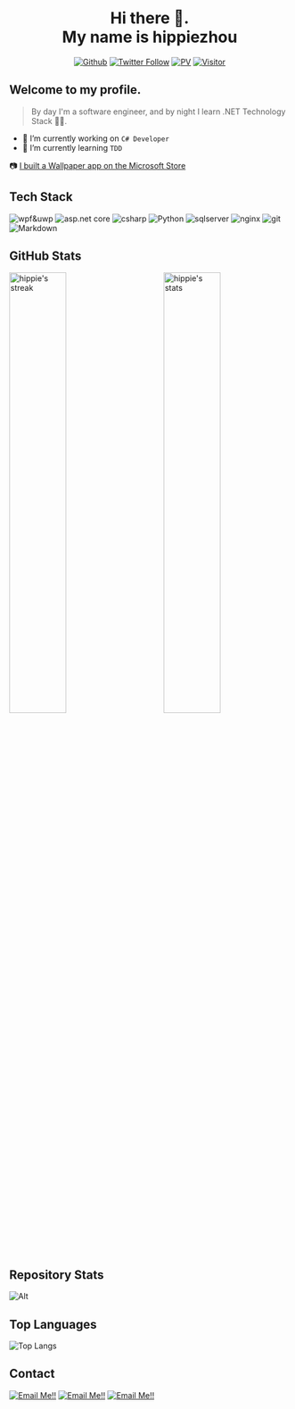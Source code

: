 <!--
**hippieZhou/hippieZhou** is a ✨ _special_ ✨ repository because its `README.md` (this file) appears on your GitHub profile.

Here are some ideas to get you started:

- 🔭 I’m currently working on ...
- 🌱 I’m currently learning ...
- 👯 I’m looking to collaborate on ...
- 🤔 I’m looking for help with ...
- 💬 Ask me about ...
- 📫 How to reach me: ...
- 😄 Pronouns: ...
- ⚡ Fun fact: ...
-->

<div align="center">
  <h1> Hi there 👋. <br>My name is hippiezhou</h1>

[![Github](https://img.shields.io/github/followers/hippiezhou?label=Follow&style=social)](https://github.com/hippiezhou)
[![Twitter Follow](https://img.shields.io/twitter/follow/hippiechou?label=People%20following%20me%20on%20Twitter&style=social)](https://twitter.com/intent/follow?screen_name=hippiechou) 
[![PV](https://komarev.com/ghpvc/?username=hippiezhou&color=ff69b4&label=PV+Since+2021-11-11)](https://github.com/hippiezhou)
[![Visitor](https://visitor-badge.laobi.icu/badge?page_id=hippiezhou.repoName)](https://github.com/hippiezhou)

</div>

## Welcome to my profile.

>By day I'm a software engineer, and by night I learn .NET Technology Stack 🙌🏽. 

- 🔭 I’m currently working on `C# Developer`
- 🌱 I’m currently learning `TDD` 

📷 [I built a Wallpaper app on the Microsoft Store](https://www.microsoft.com/en-us/p/attention-for-uwp/9nc82mfx4btz)

## Tech Stack
<p>
  <img alt="wpf&uwp" src="https://img.shields.io/badge/-WPF&UWP-178600?style=flat-square&logo=wpf&logoColor=white" />
  <img alt="asp.net core" src="https://img.shields.io/badge/-ASP.NET Core-178600?style=flat-square&logo=web&logoColor=white" />
  <img alt="csharp" src="https://img.shields.io/badge/-C%23-178600?style=flat-square&logo=charp&logoColor=white" />
  <img alt="Python" src="https://img.shields.io/badge/Python%20-%2314354C.svg?style=flat-square&logo=python&logoColor=white" />
  <img alt="sqlserver" src="https://img.shields.io/badge/-SqlServer-2675b8?style=flat-square&logo=charp&logoColor=white" />
  <img alt="nginx" src="https://img.shields.io/badge/-Nginx-009539?style=flat-square&logo=nginx&logoColor=white" />
  <img alt="git" src="https://img.shields.io/badge/-Git-F05032?style=flat-square&logo=git&logoColor=white" />
  <img alt="Markdown" src="https://img.shields.io/badge/Markdown-%23000000.svg?style=flat-square&logo=markdown&logoColor=white" />
</p>

## GitHub Stats

 <img src="https://github-readme-stats.vercel.app/api?username=hippiezhou&show_icons=true&theme=dark" alt="hippie's stats" width="45%" align="right"/>
 <img src="https://github-readme-streak-stats.herokuapp.com/?user=hippiezhou&theme=dark" width="45%" alt="hippie's streak">

 ## Repository Stats
 
![Alt](https://repobeats.axiom.co/api/embed/5d21f649966ec115152be58bd39142247521033a.svg "Repobeats analytics image")

## Top Languages 

 ![Top Langs](https://github-readme-stats.vercel.app/api/top-langs/?username=hippiezhou&layout=compact)

## Contact

<a href="mailto:hippiezhou@outlook.com">![Email Me!!](https://img.shields.io/badge/outlook-0b75bf?style=for-the-badge&logo=outlook&logoColor=white)</a>
<a href="https://twitter.com/hippiechou" target="_blank">![Email Me!!](https://img.shields.io/badge/twitter-22a1ee?style=for-the-badge&logo=twitter&logoColor=white)</a>
<a href="https://www.cnblogs.com/hippieZhou" target="_blank">![Email Me!!](https://img.shields.io/badge/cnblogs-2e7acc?style=for-the-badge&logo=cnblogs&logoColor=white)</a>
